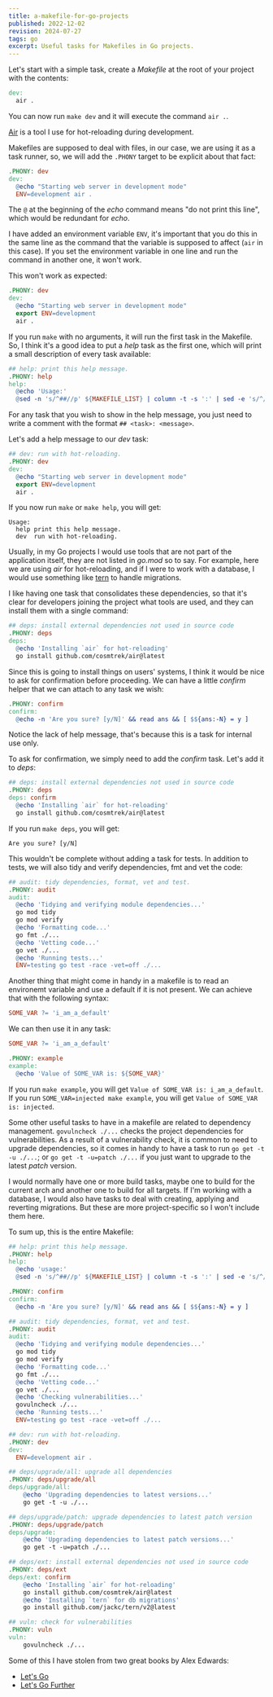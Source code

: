 ```yaml
---
title: a-makefile-for-go-projects
published: 2022-12-02
revision: 2024-07-27
tags: go
excerpt: Useful tasks for Makefiles in Go projects.
---
```


Let's start with a simple task, create a _Makefile_ at the root of your project with the contents:

```makefile
dev:
  air .
```

You can now run `make dev` and it will execute the command `air .`.

[Air](https://github.com/cosmtrek/air) is a tool I use for hot-reloading during development.

Makefiles are supposed to deal with files, in our case, we are using it as a task runner, so, we will add the `.PHONY` target to be explicit about that fact:

```makefile
.PHONY: dev
dev:
  @echo "Starting web server in development mode"
  ENV=development air .
```

The `@` at the beginning of the _echo_ command means "do not print this line", which would be redundant for _echo_.

I have added an environment variable `ENV`, it's important that you do this in the same line as the command that the variable is supposed to affect (`air` in this case). If you set the environment variable in one line and run the command in another one, it won't work.

This won't work as expected:

```makefile
.PHONY: dev
dev:
  @echo "Starting web server in development mode"
  export ENV=development
  air .
```

If you run `make` with no arguments, it will run the first task in the Makefile. So, I think it's a good idea to put a _help_ task as the first one, which will print a small description of every task available:

```makefile
## help: print this help message.
.PHONY: help
help:
  @echo 'Usage:'
  @sed -n 's/^##//p' ${MAKEFILE_LIST} | column -t -s ':' | sed -e 's/^/ /'
```

For any task that you wish to show in the help message, you just need to write a comment with the format `## <task>: <message>`.

Let's add a help message to our _dev_ task:

```makefile
## dev: run with hot-reloading.
.PHONY: dev
dev:
  @echo "Starting web server in development mode"
  export ENV=development
  air .
```

If you now run `make` or `make help`, you will get:

```
Usage:
  help print this help message.
  dev  run with hot-reloading.
```

Usually, in my Go projects I would use tools that are not part of the application itself, they are not listed in _go.mod_ so to say. For example, here we are using _air_ for hot-reloading, and if I were to work with a database, I would use something like [tern](https://github.com/jackc/tern) to handle migrations.

I like having one task that consolidates these dependencies, so that it's clear for developers joining the project what tools are used, and they can install them with a single command:

```makefile
## deps: install external dependencies not used in source code
.PHONY: deps
deps:
  @echo 'Installing `air` for hot-reloading'
  go install github.com/cosmtrek/air@latest
```

Since this is going to install things on users' systems, I think it would be nice to ask for confirmation before proceeding. We can have a little _confirm_ helper that we can attach to any task we wish:

```makefile
.PHONY: confirm
confirm:
  @echo -n 'Are you sure? [y/N]' && read ans && [ $${ans:-N} = y ]
```

Notice the lack of help message, that's because this is a task for internal use only.

To ask for confirmation, we simply need to add the _confirm_ task. Let's add it to _deps_:

```makefile
## deps: install external dependencies not used in source code
.PHONY: deps
deps: confirm
  @echo 'Installing `air` for hot-reloading'
  go install github.com/cosmtrek/air@latest
```

If you run `make deps`, you will get:

```
Are you sure? [y/N]
```

This wouldn't be complete without adding a task for tests. In addition to tests, we will also tidy and verify dependencies, fmt and vet the code:

```makefile
## audit: tidy dependencies, format, vet and test.
.PHONY: audit
audit:
  @echo 'Tidying and verifying module dependencies...'
  go mod tidy
  go mod verify
  @echo 'Formatting code...'
  go fmt ./...
  @echo 'Vetting code...'
  go vet ./...
  @echo 'Running tests...'
  ENV=testing go test -race -vet=off ./...
```

Another thing that might come in handy in a makefile is to read an environemt variable and use a default if it is not present.
We can achieve that with the following syntax:

```makefile
SOME_VAR ?= 'i_am_a_default'
```

We can then use it in any task:

```makefile
SOME_VAR ?= 'i_am_a_default'

.PHONY: example
example:
  @echo 'Value of SOME_VAR is: ${SOME_VAR}'
```

If you run `make example`, you will get `Value of SOME_VAR is: i_am_a_default`.
If you run `SOME_VAR=injected make example`, you will get `Value of SOME_VAR is: injected`.

Some other useful tasks to have in a makefile are related to dependency management. `govulncheck ./...` checks the project dependencies for vulnerabilities. As a result of a vulnerability check, it is common to need to upgrade dependencies, so it comes in handy to have a task to run `go get -t -u ./...`; or `go get -t -u=patch ./...` if you just want to upgrade to the latest _patch_ version.

I would normally have one or more build tasks, maybe one to build for the current arch and another one to build for all targets. If I'm working with a database, I would also have tasks to deal with creating, applying and reverting migrations. But these are more project-specific so I won't include them here.

To sum up, this is the entire Makefile:

```makefile
## help: print this help message.
.PHONY: help
help:
  @echo 'usage:'
  @sed -n 's/^##//p' ${MAKEFILE_LIST} | column -t -s ':' | sed -e 's/^/ /'

.PHONY: confirm
confirm:
  @echo -n 'Are you sure? [y/N]' && read ans && [ $${ans:-N} = y ]

## audit: tidy dependencies, format, vet and test.
.PHONY: audit
audit:
  @echo 'Tidying and verifying module dependencies...'
  go mod tidy
  go mod verify
  @echo 'Formatting code...'
  go fmt ./...
  @echo 'Vetting code...'
  go vet ./...
  @echo 'Checking vulnerabilities...'
  govulncheck ./...
  @echo 'Running tests...'
  ENV=testing go test -race -vet=off ./...

## dev: run with hot-reloading.
.PHONY: dev
dev:
  ENV=development air .

## deps/upgrade/all: upgrade all dependencies
.PHONY: deps/upgrade/all
deps/upgrade/all:
	@echo 'Upgrading dependencies to latest versions...'
	go get -t -u ./...

## deps/upgrade/patch: upgrade dependencies to latest patch version
.PHONY: deps/upgrade/patch
deps/upgrade:
	@echo 'Upgrading dependencies to latest patch versions...'
	go get -t -u=patch ./...

## deps/ext: install external dependencies not used in source code
.PHONY: deps/ext
deps/ext: confirm
	@echo 'Installing `air` for hot-reloading'
	go install github.com/cosmtrek/air@latest
	@echo 'Installing `tern` for db migrations'
	go install github.com/jackc/tern/v2@latest

## vuln: check for vulnerabilities
.PHONY: vuln
vuln:
	govulncheck ./...
```

Some of this I have stolen from two great books by Alex Edwards:

- [Let's Go](https://lets-go.alexedwards.net/)
- [Let's Go Further](https://lets-go-further.alexedwards.net/)
